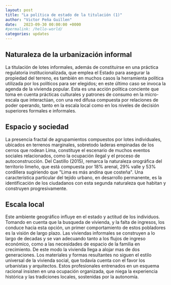 ```yaml
---
layout: post
title: "La política de estado de la titulación (1)"
author: "Victor Peña Guillen"
date:   2023-09-30 00:00:00 +0000
#permalink: /hello-world/
categories: updates
---
```


## Naturaleza de la urbanización informal

La titulación de lotes informales, además de constituirse en una práctica regulatoria institucionalizada, que emplea el Estado para asegurar la propiedad del terreno, es también en muchos casos la herramienta política utilizada por los políticos para ser elegidos; en este último caso se invoca la agenda de la vivienda popular.
Esta es una acción política conciente que toma en cuenta prácticas culturales y patrones de consumo en la micro-escala que interactúan,  con una red difusa compuesta por relaciones de poder operando, tanto en la escala local como en los niveles de decisión superiores formales e informales.

## Espacio y sociedad

La presencia fractal de agrupamientos compuestos por lotes individuales, ubicados en terrenos marginales, sobretodo laderas empinadas de los cerros que rodean Lima, constituye el escenario de muchos eventos sociales relacionados, como la ocupación ilegal y el proceso de autoconstrucción.
Del Castillo (2015), remarca la naturaleza orográfica del territorio limeño, que está compuesta por 18% arenal, 29% valle y 53% cordillera sugiriendo que "Lima es más andina que costeña".
Una característica particular del tejido urbano, en desarrollo permanente, es la identificación de los ciudadanos con esta segunda naturaleza que habitan y construyen progresivamente.

## Escala local

Este ambiente geográfico influye en el estado y actitud de los individuos. Tomando en cuenta que la busqueda de vivienda, y la falta de ingresos, los conduce hacia esta opción, un primer comportamiento de estos pobladores es la visión de largo plazo. Las viviendas informales se construyen a lo largo de decadas y se van adecuando tanto a los flujos de ingreso económico, como a las necesidades de espacio de la familia en crecimiento. De este modo la vivienda llega a alojar mas de dos generaciones.
Los materiales y formas resultantes no siguen el estilo universal de la vivienda social, que todavía cuenta con el favor los urbanistas y arquitectos. Estos profesionales entrenados en un esquema racional insisten en una ocupación organizada, que niega la experiencia histórica y las tradiciones locales, sostenidas por la autonomía.
